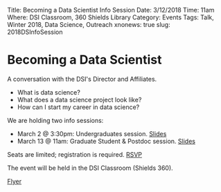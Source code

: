 Title: Becoming a Data Scientist Info Session
Date: 3/12/2018
Time: 11am
Where: DSI Classroom, 360 Shields Library
Category: Events
Tags: Talk, Winter 2018, Data Science, Outreach
xnonews: true
slug: 2018DSInfoSession

# Becoming a Data Scientist
A conversation with the DSI's Director and Affiliates.
* What is data science?
* What does a data science project look like?
* How can I start my career in data science?

We are holding two info sessions:
* March 2 @ 3:30pm: Undergraduates session. [Slides](http://dsi.ucdavis.edu/DataScienceCareers/UGDataScientist.html#1)
* March 13 @ 11am: Graduate Student & Postdoc session. [Slides](http://dsi.ucdavis.edu/GradDataScientist.html#1)

Seats are limited; registration is required. [RSVP](https://forms.library.ucdavis.edu/classes)

The event will be held in the DSI Classroom (Shields 360).

[Flyer](http://dsi.ucdavis.edu/pdfs/DS_InfoSession_2018_flyer.pdf)
